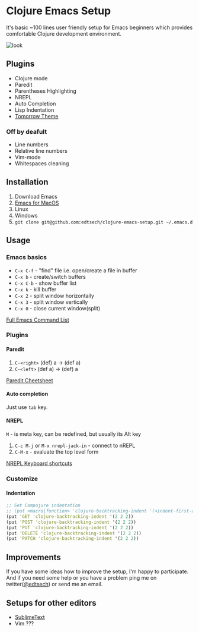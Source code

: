 # Clojure Emacs Setup

It's basic ~100 lines user friendly setup for Emacs beginners which provides comfortable Clojure development environment.

![look](http://dl.dropboxusercontent.com/u/2428018/Screenshots/16.png)

## Plugins

* Clojure mode
* Paredit
* Parentheses Highlighting
* NREPL
* Auto Completion
* Lisp Indentation
* [Tomorrow Theme](https://github.com/chriskempson/tomorrow-theme)

### Off by deafult

* Line numbers
* Relative line numbers
* Vim-mode
* Whitespaces cleaning

## Installation

1. Download Emacs
  1. [Emacs for MacOS](http://emacsformacosx.com/)
  2. Linux
  3. Windows
2. `git clone git@github.com:edtsech/clojure-emacs-setup.git ~/.emacs.d`

## Usage

### Emacs basics

* `C-x C-f` - "find" file i.e. open/create a file in buffer
* `C-x b`   - create/switch buffers
* `C-x C-b` - show buffer list
* `C-x k`   - kill buffer
* `C-x 2`   - split window horizontally
* `C-x 3`   - split window vertically
* `C-x 0`   - close current window(split)

[Full Emacs Command List](http://cse.unl.edu/~choueiry/S08-476-876/Documents/emacs_ref.html)

### Plugins

#### Paredit

1. `C-<right>` (def) a -> (def a)
2. `C-<left>`  (def a) -> (def) a

[Paredit Cheetsheet](http://www.emacswiki.org/emacs/PareditCheatsheet)

#### Auto completion

Just use `tab` key.

#### NREPL

`M` - is meta key, can be redefined, but usually its Alt key 

1. `C-c M-j` or `M-x nrepl-jack-in` - connect to nREPL
2. `C-M-x` - evaluate the top level form

[NREPL Keyboard shortcuts](https://github.com/kingtim/nrepl.el#keyboard-shortcuts)

### Customize

#### Indentation

``` clj
;; Set Compojure indentation
;; (put <macro|function> 'clojure-backtracking-indent '(<indent-first-arg> <indent-second-arg> ...)
(put 'GET 'clojure-backtracking-indent '(2 2 2))
(put 'POST 'clojure-backtracking-indent '(2 2 2))
(put 'PUT 'clojure-backtracking-indent '(2 2 2))
(put 'DELETE 'clojure-backtracking-indent '(2 2 2))
(put 'PATCH 'clojure-backtracking-indent '(2 2 2))
```

## Improvements

If you have some ideas how to improve the setup, I'm happy to participate.
And if you need some help or you have a problem ping me on twitter([@edtsech](https://twitter.com/edtsech)) 
or send me an email.

## Setups for other editors

* [SublimeText](http://www.youtube.com/watch?v=wBl0rYXQdGg)
* Vim ???
